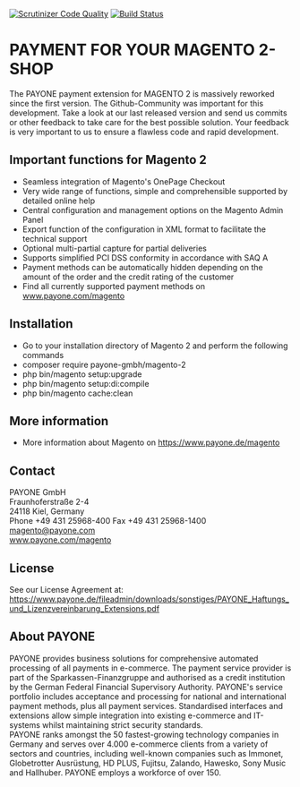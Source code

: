 [![Scrutinizer Code Quality](https://scrutinizer-ci.com/g/PAYONE-GmbH/magento-2/badges/quality-score.png?b=master)](https://scrutinizer-ci.com/g/PAYONE-GmbH/magento-2/?branch=master) [![Build Status](https://travis-ci.org/PAYONE-GmbH/magento-2.svg?branch=master)](https://travis-ci.org/PAYONE-GmbH/magento-2)

# PAYMENT FOR YOUR MAGENTO 2-SHOP
The PAYONE payment extension for MAGENTO 2 is massively reworked since the first version. The Github-Community was important for this development. Take a look at our last released version and send us commits or other feedback to take care for the best possible solution. Your feedback is very important to us to ensure a flawless code and rapid development.

## Important functions for Magento 2
*	Seamless integration of Magento's OnePage Checkout
*	Very wide range of functions, simple and comprehensible supported by detailed online help
*	Central configuration and management options on the Magento Admin Panel
*	Export function of the configuration in XML format to facilitate the technical support
*	Optional multi-partial capture for partial deliveries
*	Supports simplified PCI DSS conformity in accordance with SAQ A
*	Payment methods can be automatically hidden depending on the amount of the order and the credit rating of the customer
*	Find all currently supported payment methods on www.payone.com/magento

## Installation
*	Go to your installation directory of Magento 2 and perform the following commands
*	composer require payone-gmbh/magento-2
*	php bin/magento setup:upgrade
*	php bin/magento setup:di:compile
*	php bin/magento cache:clean

## More information
*	More information about Magento on https://www.payone.de/magento

## Contact
PAYONE GmbH<br>
Fraunhoferstraße 2-4<br>
24118 Kiel, Germany<br>
Phone +49 431 25968-400 Fax +49 431 25968-1400<br>
magento@payone.com<br>
www.payone.com/magento

## License
See our License Agreement at: https://www.payone.de/fileadmin/downloads/sonstiges/PAYONE_Haftungs_und_Lizenzvereinbarung_Extensions.pdf

## About PAYONE
PAYONE provides business solutions for comprehensive automated processing of all payments in e-commerce. The payment service provider is part of the Sparkassen-Finanzgruppe and authorised as a credit institution by the German Federal Financial Supervisory Authority. PAYONE's service portfolio includes acceptance and processing for national and international payment methods, plus all payment services. Standardised interfaces and extensions allow simple integration into existing e-commerce and IT-systems whilst maintaining strict security standards.<br>
PAYONE ranks amongst the 50 fastest-growing technology companies in Germany and serves over 4.000 e-commerce clients from a variety of sectors and countries, including well-known companies such as Immonet, Globetrotter Ausrüstung, HD PLUS, Fujitsu, Zalando, Hawesko, Sony Music and Hallhuber. PAYONE employs a workforce of over 150.
